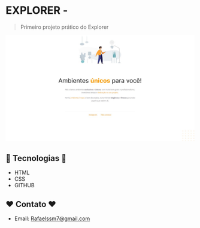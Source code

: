 # EXPLORER - 
> Primeiro projeto prático do Explorer

![preview](./assets/Print%20do%20projeto.jpeg)

## 🔧 Tecnologias 🔧

- HTML
- CSS
- GITHUB

## ❤️ Contato ❤️
 
- Email: Rafaelssm7@gmail.com
